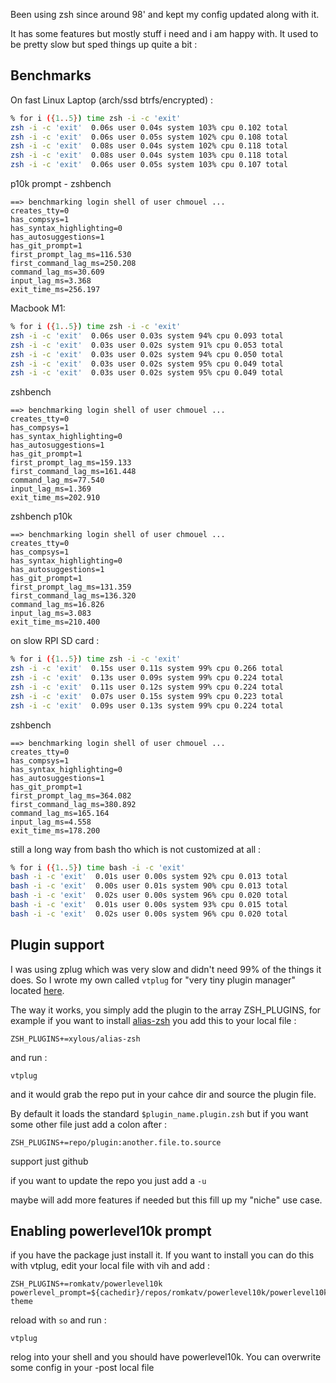 Been using zsh since around 98' and kept my config updated along with it.

It has some features but mostly stuff i need and i am happy with. It used to be
pretty slow but sped things up quite a bit :

## Benchmarks

On fast Linux Laptop (arch/ssd btrfs/encrypted) :

```bash
% for i ({1..5}) time zsh -i -c 'exit'
zsh -i -c 'exit'  0.06s user 0.04s system 103% cpu 0.102 total
zsh -i -c 'exit'  0.06s user 0.05s system 102% cpu 0.108 total
zsh -i -c 'exit'  0.08s user 0.04s system 102% cpu 0.118 total
zsh -i -c 'exit'  0.08s user 0.04s system 103% cpu 0.118 total
zsh -i -c 'exit'  0.06s user 0.05s system 103% cpu 0.107 total
```

p10k prompt - zshbench
```
==> benchmarking login shell of user chmouel ...
creates_tty=0
has_compsys=1
has_syntax_highlighting=0
has_autosuggestions=1
has_git_prompt=1
first_prompt_lag_ms=116.530
first_command_lag_ms=250.208
command_lag_ms=30.609
input_lag_ms=3.368
exit_time_ms=256.197
```

Macbook M1:

```bash
% for i ({1..5}) time zsh -i -c 'exit'
zsh -i -c 'exit'  0.06s user 0.03s system 94% cpu 0.093 total
zsh -i -c 'exit'  0.03s user 0.02s system 91% cpu 0.053 total
zsh -i -c 'exit'  0.03s user 0.02s system 94% cpu 0.050 total
zsh -i -c 'exit'  0.03s user 0.02s system 95% cpu 0.049 total
zsh -i -c 'exit'  0.03s user 0.02s system 95% cpu 0.049 total
```

zshbench

```
==> benchmarking login shell of user chmouel ...
creates_tty=0
has_compsys=1
has_syntax_highlighting=0
has_autosuggestions=1
has_git_prompt=1
first_prompt_lag_ms=159.133
first_command_lag_ms=161.448
command_lag_ms=77.540
input_lag_ms=1.369
exit_time_ms=202.910
```

zshbench p10k

```
==> benchmarking login shell of user chmouel ...
creates_tty=0
has_compsys=1
has_syntax_highlighting=0
has_autosuggestions=1
has_git_prompt=1
first_prompt_lag_ms=131.359
first_command_lag_ms=136.320
command_lag_ms=16.826
input_lag_ms=3.083
exit_time_ms=210.400
```

on slow RPI SD card : 

```bash
% for i ({1..5}) time zsh -i -c 'exit'
zsh -i -c 'exit'  0.15s user 0.11s system 99% cpu 0.266 total
zsh -i -c 'exit'  0.13s user 0.09s system 99% cpu 0.224 total
zsh -i -c 'exit'  0.11s user 0.12s system 99% cpu 0.224 total
zsh -i -c 'exit'  0.07s user 0.15s system 99% cpu 0.223 total
zsh -i -c 'exit'  0.09s user 0.13s system 99% cpu 0.224 total
```

zshbench

```
==> benchmarking login shell of user chmouel ...
creates_tty=0
has_compsys=1
has_syntax_highlighting=0
has_autosuggestions=1
has_git_prompt=1
first_prompt_lag_ms=364.082
first_command_lag_ms=380.892
command_lag_ms=165.164
input_lag_ms=4.558
exit_time_ms=178.200
```

still a long way from bash tho which is not customized at all : 

```bash
% for i ({1..5}) time bash -i -c 'exit'
bash -i -c 'exit'  0.01s user 0.00s system 92% cpu 0.013 total
bash -i -c 'exit'  0.00s user 0.01s system 90% cpu 0.013 total
bash -i -c 'exit'  0.02s user 0.00s system 96% cpu 0.020 total
bash -i -c 'exit'  0.01s user 0.00s system 93% cpu 0.015 total
bash -i -c 'exit'  0.02s user 0.00s system 96% cpu 0.020 total
```

## Plugin support

I was using zplug which was very slow and didn't need 99% of the things it does. So I wrote my own called `vtplug` for "very tiny plugin manager" located [here](https://github.com/chmouel/zsh-config/blob/master/functions/vtplug).

The way it works, you simply add the plugin to the array ZSH_PLUGINS, for example if you want to install [alias-zsh](https://github.com/xylous/alias-zsh) you add this to your local file :

```shell
ZSH_PLUGINS+=xylous/alias-zsh
```

and run :

```
vtplug
````

and it would grab the repo put in your cahce dir and source the plugin file.

By default it loads the standard `$plugin_name.plugin.zsh` but if you want some other file just add a colon after :

```shell
ZSH_PLUGINS+=repo/plugin:another.file.to.source
```

support just github

if you want to update the repo you just add a `-u`

maybe will add more features if needed but this fill up my "niche" use case.

## Enabling powerlevel10k prompt 

if you have the package just install it. If you want to install you can do this with vtplug, edit your local file with vih and add :

```
ZSH_PLUGINS+=romkatv/powerlevel10k
powerlevel_prompt=${cachedir}/repos/romkatv/powerlevel10k/powerlevel10k.zsh-theme
```

reload with `so` and run :

```
vtplug
```

relog into your shell and you should have powerlevel10k. You can overwrite some config in your -post local file
